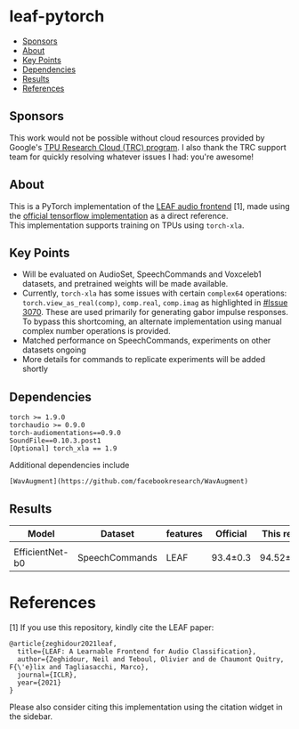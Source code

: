 # leaf-pytorch

- [Sponsors](#sponsors)
- [About](#about) 
- [Key Points](#key-points) 
- [Dependencies](#dependencies) 
- [Results](#results) 
- [References](#references)

## Sponsors

This work would not be possible without cloud resources provided by Google's [TPU Research Cloud (TRC) program](https://sites.research.google/trc/about/). I also thank the TRC support team for quickly resolving whatever issues I had: you're awesome!

## About

This is a PyTorch implementation of the [LEAF audio frontend](https://openreview.net/pdf?id=jM76BCb6F9m) [1], made using the [official tensorflow implementation](https://github.com/google-research/leaf-audio) as a direct reference.  
This implementation supports training on TPUs using `torch-xla`.

## Key Points

* Will be evaluated on AudioSet, SpeechCommands and Voxceleb1 datasets, and pretrained weights will be made available.
* Currently, `torch-xla` has some issues with certain `complex64` operations: `torch.view_as_real(comp)`, `comp.real`, `comp.imag` as highlighted in [#Issue 3070](https://github.com/pytorch/xla/issues/3070). 
These are used primarily for generating gabor impulse responses. To bypass this shortcoming, an alternate implementation using manual complex number operations is provided.
* Matched performance on SpeechCommands, experiments on other datasets ongoing
* More details for commands to replicate experiments will be added shortly


## Dependencies
```
torch >= 1.9.0
torchaudio >= 0.9.0
torch-audiomentations==0.9.0
SoundFile==0.10.3.post1
[Optional] torch_xla == 1.9
```

Additional dependencies include
```
[WavAugment](https://github.com/facebookresearch/WavAugment)
```

## Results
| Model | Dataset | features | Official | This repo | weights |
| ----- | ----- | ----- | ----- | ----- | ----- |
|       |       |       |       |       |       |
| EfficientNet-b0 | SpeechCommands | LEAF | 93.4±0.3 | 94.52±0.4 | [ckpt](https://drive.google.com/file/d/1E9ZsR4TqGXLdl0mqOFUV7H0qelOCDCVI/view?usp=sharing) 



# References

[1] If you use this repository, kindly cite the LEAF paper:

```
@article{zeghidour2021leaf,
  title={LEAF: A Learnable Frontend for Audio Classification},
  author={Zeghidour, Neil and Teboul, Olivier and de Chaumont Quitry, F{\'e}lix and Tagliasacchi, Marco},
  journal={ICLR},
  year={2021}
}
``` 

Please also consider citing this implementation using the citation widget in the sidebar.

